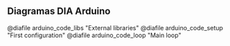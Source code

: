 ## Diagramas DIA Arduino

@diafile arduino_code_libs "External libraries"
@diafile arduino_code_setup "First configuration"
@diafile arduino_code_loop "Main loop"